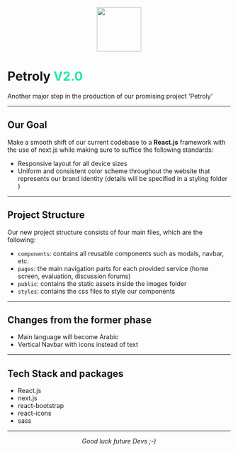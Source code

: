 <p  align="center">
<img  width="100" height="100" src="https://postimg.cc/tYnJfn5V">
</p>

# Petroly <span style="color: #22eaaa">V2.0</span>

Another major step in the production of our promising project 'Petroly'

---

## Our Goal

Make a smooth shift of our current codebase to a **React.js** framework with the use of next.js while making sure to suffice the following standards:

- Responsive layout for all device sizes
- Uniform and consistent color scheme throughout the website that represents our brand identity (details will be specified in a styling folder )

---

## Project Structure

Our new project structure consists of four main files, which are the following:

- `components`: contains all reusable components such as modals, navbar, etc.
- `pages`: the main navigation parts for each provided service (home screen, evaluation, discussion forums)
- `public`: contains the static assets inside the images folder
- `styles`: contains the css files to style our components

---

## Changes from the former phase

- Main language will become Arabic
- Vertical Navbar with icons instead of text

---

## Tech Stack and packages

- React.js
- next.js
- react-bootstrap
- react-icons
- sass

---

<div align="center"><i>Good luck future Devs ;-)</i></div>
